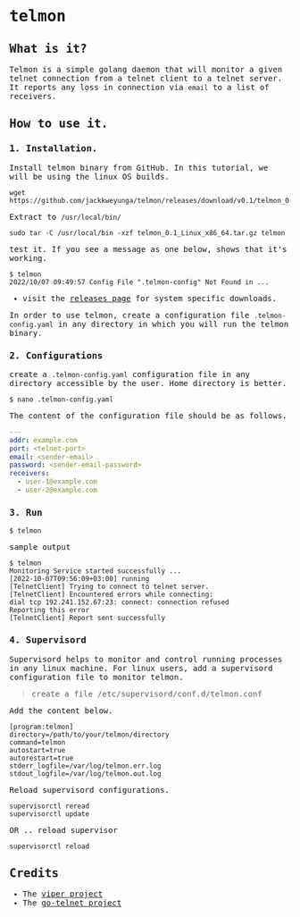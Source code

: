 <samp>

# telmon

## What is it?

Telmon is a simple golang daemon that will monitor a given telnet connection from a telnet client to a telnet server. 
It reports any loss in connection via `email` to a list of receivers.

## How to use it.

### 1. Installation.
Install telmon binary from GitHub. In this tutorial, we will be using the linux OS builds.

```shell
wget https://github.com/jackkweyunga/telmon/releases/download/v0.1/telmon_0.1_Linux_x86_64.tar.gz
```

Extract to `/usr/local/bin/`

```shell
sudo tar -C /usr/local/bin -xzf telmon_0.1_Linux_x86_64.tar.gz telmon
```

test it. If you see a message as one below, shows that it's working.
```shell
$ telmon
2022/10/07 09:49:57 Config File ".telmon-config" Not Found in ...
```

- visit the [releases page](https://github.com/jackkweyunga/telmon/releases) for system specific downloads.

In order to use telmon, create a configuration file ``.telmon-config.yaml`` in any directory in which you will run the 
telmon binary.

### 2. Configurations
create a `.telmon-config.yaml` configuration file in any directory accessible by the user. Home directory is better.
```shell
$ nano .telmon-config.yaml
```

The content of the configuration file should be as follows.
```yaml
---
addr: example.com
port: <telnet-port>
email: <sender-email>
password: <sender-email-password>
receivers:
  - user-1@example.com
  - user-2@example.com
```

### 3. Run

```shell
$ telmon
```
sample output
```shell
$ telmon
Monitoring Service started successfully ...
[2022-10-07T09:56:09+03:00] running
[TelnetClient] Trying to connect to telnet server.
[TelnetClient] Encountered errors while connecting:
dial tcp 192.241.152.67:23: connect: connection refused
Reporting this error
[TelnetClient] Report sent successfully
```

### 4. Supervisord

Supervisord helps to monitor and control running processes
in any linux machine. For linux users, add a supervisord configuration
file to monitor telmon.

> create a file /etc/supervisord/conf.d/telmon.conf

Add the content below.

```editorconfig
[program:telmon]
directory=/path/to/your/telmon/directory
command=telmon
autostart=true
autorestart=true
stderr_logfile=/var/log/telmon.err.log
stdout_logfile=/var/log/telmon.out.log
```

Reload supervisord configurations.
```shell
supervisorctl reread
supervisorctl update
```

OR .. reload supervisor
```shell
supervisorctl reload
```

## Credits

- The [viper project](https://github.com/spf13/viper)
- The [go-telnet project](https://github.com/reiver/go-telnet)

</samp>
